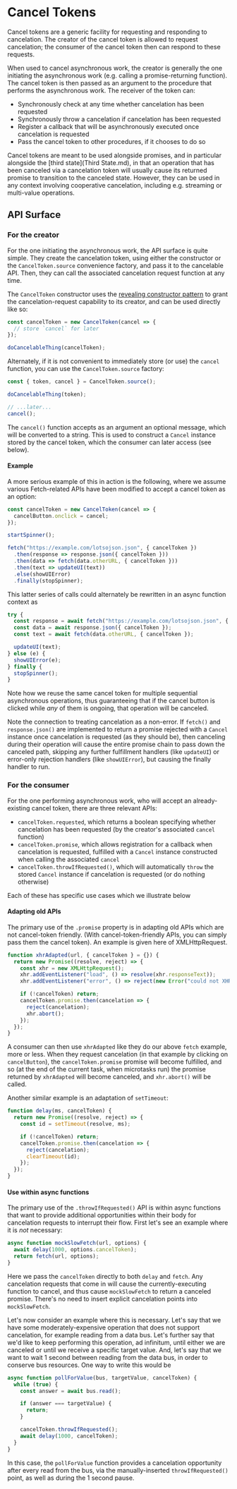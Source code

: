 # Cancel Tokens

Cancel tokens are a generic facility for requesting and responding to cancelation. The creator of the cancel token is allowed to request cancelation; the consumer of the cancel token then can respond to these requests.

When used to cancel asynchronous work, the creator is generally the one initiating the asynchronous work (e.g. calling a promise-returning function). The cancel token is then passed as an argument to the procedure that performs the asynchronous work. The receiver of the token can:

- Synchronously check at any time whether cancelation has been requested
- Synchronously throw a cancelation if cancelation has been requested
- Register a callback that will be asynchronously executed once cancelation is requested
- Pass the cancel token to other procedures, if it chooses to do so

Cancel tokens are meant to be used alongside promises, and in particular alongside the [third state](Third State.md), in that an operation that has been canceled via a cancelation token will usually cause its returned promise to transition to the canceled state. However, they can be used in any context involving cooperative cancelation, including e.g. streaming or multi-value operations.

## API Surface

### For the creator

For the one initiating the asynchronous work, the API surface is quite simple. They create the cancelation token, using either the constructor or the `CancelToken.source` convenience factory, and pass it to the cancelable API. Then, they can call the associated cancelation request function at any time.

The `CancelToken` constructor uses the [revealing constructor pattern](https://blog.domenic.me/the-revealing-constructor-pattern/) to grant the cancelation-request capability to its creator, and can be used directly like so:

```js
const cancelToken = new CancelToken(cancel => {
  // store `cancel` for later
});

doCancelableThing(cancelToken);
```

Alternately, if it is not convenient to immediately store (or use) the `cancel` function, you can use the `CancelToken.source` factory:

```js
const { token, cancel } = CancelToken.source();

doCancelableThing(token);

// ...later...
cancel();
```

The `cancel()` function accepts as an argument an optional message, which will be converted to a string. This is used to construct a `Cancel` instance stored by the cancel token, which the consumer can later access (see below).

#### Example

A more serious example of this in action is the following, where we assume various Fetch-related APIs have been modified to accept a cancel token as an option:

```js
const cancelToken = new CancelToken(cancel => {
  cancelButton.onclick = cancel;
});

startSpinner();

fetch("https://example.com/lotsojson.json", { cancelToken })
  .then(response => response.json({ cancelToken }))
  .then(data => fetch(data.otherURL, { cancelToken }))
  .then(text => updateUI(text))
  .else(showUIError)
  .finally(stopSpinner);
```

This latter series of calls could alternately be rewritten in an async function context as

```js
try {
  const response = await fetch("https://example.com/lotsojson.json", { cancelToken });
  const data = await response.json({ cancelToken });
  const text = await fetch(data.otherURL, { cancelToken });

  updateUI(text);
} else (e) {
  showUIError(e);
} finally {
  stopSpinner();
}
```

Note how we reuse the same cancel token for multiple sequential asynchronous operations, thus guaranteeing that if the cancel button is clicked while *any* of them is ongoing, that operation will be canceled.

Note the connection to treating cancelation as a non-error. If `fetch()` and `response.json()` are implemented to return a promise rejected with a `Cancel` instance once cancelation is requested (as they should be), then canceling during their operation will cause the entire promise chain to pass down the canceled path, skipping any further fulfillment handlers (like `updateUI`) or error-only rejection handlers (like `showUIError`), but causing the finally handler to run.

### For the consumer

For the one performing asynchronous work, who will accept an already-existing cancel token, there are three relevant APIs:

- `cancelToken.requested`, which returns a boolean specifying whether cancelation has been requested (by the creator's associated `cancel` function)
- `cancelToken.promise`, which allows registration for a callback when cancelation is requested, fulfilled with a `Cancel` instance constructed when calling the associated `cancel`
- `cancelToken.throwIfRequested()`, which will automatically `throw` the stored `Cancel` instance if cancelation is requested (or do nothing otherwise)

Each of these has specific use cases which we illustrate below

#### Adapting old APIs

The primary use of the `.promise` property is in adapting old APIs which are not cancel-token friendly. (With cancel-token-friendly APIs, you can simply pass them the cancel token). An example is given here of XMLHttpRequest.

```js
function xhrAdapted(url, { cancelToken } = {}) {
  return new Promise((resolve, reject) => {
    const xhr = new XMLHttpRequest();
    xhr.addEventListener("load", () => resolve(xhr.responseText));
    xhr.addEventListener("error", () => reject(new Error("could not XHR")));

    if (!cancelToken) return;
    cancelToken.promise.then(cancelation => {
      reject(cancelation);
      xhr.abort();
    });
  });
}
```

A consumer can then use `xhrAdapted` like they do our above `fetch` example, more or less. When they request cancelation (in that example by clicking on `cancelButton`), the `cancelToken.promise` promise will become fulfilled, and so (at the end of the current task, when microtasks run) the promise returned by `xhrAdapted` will become canceled, and `xhr.abort()` will be called.

Another similar example is an adaptation of `setTimeout`:

```js
function delay(ms, cancelToken) {
  return new Promise((resolve, reject) => {
    const id = setTimeout(resolve, ms);

    if (!cancelToken) return;
    cancelToken.promise.then(cancelation => {
      reject(cancelation);
      clearTimeout(id);
    });
  });
}
```

#### Use within async functions

The primary use of the `.throwIfRequested()` API is within async functions that want to provide additional opportunities within their body for cancelation requests to interrupt their flow. First let's see an example where it is _not_ necessary:

```js
async function mockSlowFetch(url, options) {
  await delay(1000, options.cancelToken);
  return fetch(url, options);
}
```

Here we pass the `cancelToken` directly to both `delay` and `fetch`. Any cancelation requests that come in will cause the currently-executing function to cancel, and thus cause `mockSlowFetch` to return a canceled promise. There's no need to insert explicit cancelation points into `mockSlowFetch`.

Let's now consider an example where this is necessary. Let's say that we have some moderately-expensive operation that does not support cancelation, for example reading from a data bus. Let's further say that we'd like to keep performing this operation, ad infinitum, until either we are canceled or until we receive a specific target value. And, let's say that we want to wait 1 second between reading from the data bus, in order to conserve bus resources. One way to write this would be

```js
async function pollForValue(bus, targetValue, cancelToken) {
  while (true) {
    const answer = await bus.read();

    if (answer === targetValue) {
      return;
    }

    cancelToken.throwIfRequested();
    await delay(1000, cancelToken);
  }
}
```

In this case, the `pollForValue` function provides a cancelation opportunity after every read from the bus, via the manually-inserted `throwIfRequested()` point, as well as during the 1 second pause.
